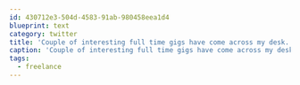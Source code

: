 ```yaml
---
id: 430712e3-504d-4583-91ab-980458eea1d4
blueprint: text
category: twitter
title: 'Couple of interesting full time gigs have come across my desk.  Not sure if I could leave the #freelance world'
caption: 'Couple of interesting full time gigs have come across my desk.  Not sure if I could leave the <span class="hashtag hashtag_local">#<a href="http://tweettemp.darylchymko.ca/?tag=freelance">freelance</a> world'
tags:
  - freelance
---
```

